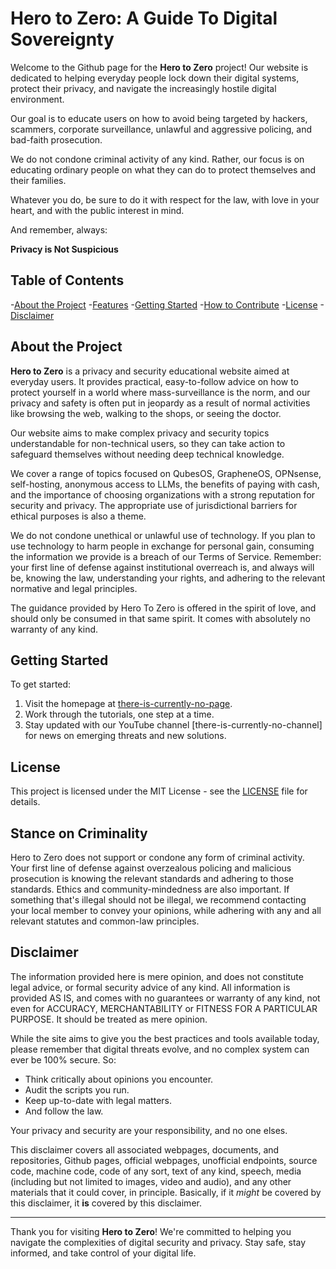 # Hero to Zero: A Guide To Digital Sovereignty

Welcome to the Github page for the **Hero to Zero** project! Our website is dedicated to helping everyday people lock down their digital systems, protect their privacy, and navigate the increasingly hostile digital environment.

Our goal is to educate users on how to avoid being targeted by hackers, scammers, corporate surveillance, unlawful and aggressive policing, and bad-faith prosecution.

We do not condone criminal activity of any kind. Rather, our focus is on educating ordinary people on what they can do to protect themselves and their families.

Whatever you do, be sure to do it with respect for the law, with love in your heart, and with the public interest in mind.

And remember, always:

**Privacy is Not Suspicious**

## Table of Contents
-[About the Project](#about-the-project)
-[Features](#features)
-[Getting Started](#getting-started)
-[How to Contribute](#how-to-contribute)
-[License](#license)
-[Disclaimer](#disclaimer)

## About the Project

**Hero to Zero** is a privacy and security educational website aimed at everyday users. It provides practical, easy-to-follow advice on how to protect yourself in a world where mass-surveillance is the norm, and our privacy and safety is often put in jeopardy as a result of normal activities like browsing the web, walking to the shops, or seeing the doctor.

Our website aims to make complex privacy and security topics understandable for non-technical users, so they can take action to safeguard themselves without needing deep technical knowledge.

We cover a range of topics focused on QubesOS, GrapheneOS, OPNsense, self-hosting, anonymous access to LLMs, the benefits of paying with cash, and the importance of choosing organizations with a strong reputation for security and privacy. The appropriate use of jurisdictional barriers for ethical purposes is also a theme.

We do not condone unethical or unlawful use of technology. If you plan to use technology to harm people in exchange for personal gain, consuming the information we provide is a breach of our Terms of Service. Remember: your first line of defense against institutional overreach is, and always will be, knowing the law, understanding your rights, and adhering to the relevant normative and legal principles.

The guidance provided by Hero To Zero is offered in the spirit of love, and should only be consumed in that same spirit. It comes with absolutely no warranty of any kind.

## Getting Started

To get started:

1. Visit the homepage at [there-is-currently-no-page](https://hero-to-zero.com).
2. Work through the tutorials, one step at a time.
3. Stay updated with our YouTube channel [there-is-currently-no-channel] for news on emerging threats and new solutions.

## License

This project is licensed under the MIT License - see the [LICENSE](LICENSE) file for details.

## Stance on Criminality

Hero to Zero does not support or condone any form of criminal activity. Your first line of defense against overzealous policing and malicious prosecution is knowing the relevant standards and adhering to those standards. Ethics and community-mindedness are also important. If something that's illegal should not be illegal, we recommend contacting your local member to convey your opinions, while adhering with any and all relevant statutes and common-law principles.

## Disclaimer

The information provided here is mere opinion, and does not constitute legal advice, or formal security advice of any kind. All information is provided AS IS, and comes with no guarantees or warranty of any kind, not even for ACCURACY, MERCHANTABILITY or FITNESS FOR A PARTICULAR PURPOSE. It should be treated as mere opinion.

While the site aims to give you the best practices and tools available today, please remember that digital threats evolve, and no complex system can ever be 100% secure. So:

- Think critically about opinions you encounter.
- Audit the scripts you run. 
- Keep up-to-date with legal matters.
- And follow the law.

Your privacy and security are your responsibility, and no one elses.

This disclaimer covers all associated webpages, documents, and repositories, Github pages, official webpages, unofficial endpoints, source code, machine code, code of any sort, text of any kind, speech, media (including but not limited to images, video and audio), and any other materials that it could cover, in principle. Basically, if it *might* be covered by this disclaimer, it **is** covered by this disclaimer.

---

Thank you for visiting **Hero to Zero**! We're committed to helping you navigate the complexities of digital security and privacy. Stay safe, stay informed, and take control of your digital life.